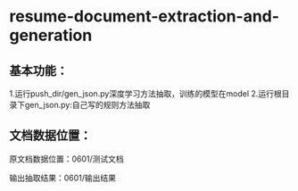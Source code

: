 # resume-document-extraction-and-generation

## 基本功能：

1.运行push_dir/gen_json.py深度学习方法抽取，训练的模型在model
2.运行根目录下gen_json.py:自己写的规则方法抽取

## 文档数据位置：

原文档数据位置：0601/测试文档

输出抽取结果：0601/输出结果

